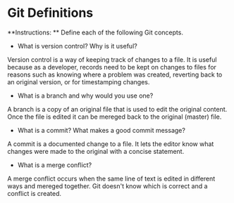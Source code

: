 # Git Definitions

**Instructions: ** Define each of the following Git concepts.

* What is version control?  Why is it useful?

Version control is a way of keeping track of changes to a file. It is useful because as a developer, records need to be kept on changes to files for reasons such as knowing where a problem was created, reverting back to an original version, or for timestamping changes.

* What is a branch and why would you use one?

A branch is a copy of an original file that is used to edit the original content. Once the file is edited it can be mereged back to the original (master) file. 

* What is a commit? What makes a good commit message?

A commit is a documented change to a file. It lets the editor know what changes were made to the original with a concise statement.

* What is a merge conflict?

A merge conflict occurs when the same line of text is edited in different ways and mereged together.  Git doesn't know which is correct and a conflict is created. 